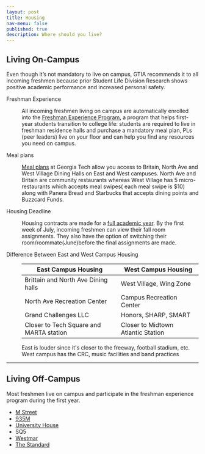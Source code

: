 ```yaml
---
layout: post
title: Housing
nav-menu: false
published: true
description: Where should you live?
---
```


<!-- Main -->
<div id="main" class="alt">

<!-- Page title -->
<section id="one">
    <div class="">
        

<!-- On campus housing -->
<h2 id="oncampus">Living On-Campus</h2>
<p>Even though it’s not mandatory to live on campus, GTIA recommends it to all incoming freshmen because prior Student Life Division Research shows positive academic performance and increased personal safety.</p>

<dl>
    <dt>Freshman Experience</dt>
    <dd>
        <p>All incoming freshmen living on campus are automatically enrolled into the <a href="https://housing.gatech.edu/freshman-experience">Freshman Experience Program</a>, a program that helps first-year students transition to college life: students are required to live in freshman residence halls and purchase a mandatory meal plan, PLs (peer leaders) live on your floor and can help you find any resources you need on campus.</p>
    </dd>
    <dt>Meal plans</dt>
    <dd>
        <p><a href="https://gatechdining.com/">Meal plans</a> at Georgia Tech allow you access to Britain, North Ave and West Village Dining Halls on East and West campuses. North Ave and Britain are community restaurants whereas West Village has 5 micro-restaurants which accepts meal swipes( each meal swipe is $10) along with Panera Bread and Starbucks that accepts dining points and Buzzcard Funds.</p>
    </dd>
    <dt>Housing Deadline</dt>
    <dd>
        <p>Housing contracts are made for a <a href="https://housing.gatech.edu/Pages/Calendar.aspx">full academic year</a>. By the first week of July, incoming freshmen can view their fall room assignments. They also have the option of switching their room/roommate(June)before the final assignments are made.</p>
    </dd>
    <dt>Difference Between East and West Campus Housing</dt>
    <dd>
        <div class="table-wrapper">
            <table class="alt">
                <thead>
                    <tr>
                        <th>East Campus Housing</th>
                        <th>West Campus Housing</th>
                    </tr>
                </thead>
                <tbody>
                    <tr>
                        <td>Brittain and North Ave Dining halls</td>
                        <td>West Village, Wing Zone</td>
                    </tr>
                    <tr>
                        <td>North Ave Recreation Center</td>
                        <td>Campus Recreation Center</td>
                    </tr>
                    <tr>
                        <td>Grand Challenges LLC</td>
                        <td>Honors, SHARP, SMART</td>
                    </tr>
                    <tr>
                        <td>Closer to Tech Square and MARTA station</td>
                        <td>Closer to Midtown Atlantic Station</td>
                    </tr>
                </tbody>
            </table>
        </div>
    </dd>
    <dd>
        <p>East is louder since it's closer to the freeway, football stadium, etc. West campus has the CRC, music facilities and band practices</p>
    </dd>
</dl>   

<hr>
<!-- Off campus housing -->
<h2 id="offcampus">Living Off-Campus</h2>
<p>Most freshmen live on campus and participate in the freshman experience program during the first year. </p>
<div class="row">
    <div class="12u">
            <ul>
                    <li>
                        <a href="http://www.mstreetatlanta.com/">M Street</a>
                    </li>
                    <li>
                        <a href="http://www.935m.com/">935M</a>
                    </li>
                    <li>
                        <a href="http://uhmidtown.com/">University House</a>
                    </li>
                    <li>
                        <a hef="http://www.squareonfifth.com/">SQ5</a>
                    </li>
                    <li>
                        <a href="https://www.westmarlofts.com/">Westmar</a>
                    </li>
                    <li>
                        <a href="https://thestandardatlanta.landmark-properties.com/">The Standard</a>
                    </li>
            </ul>
    </div>
    
</div>

</div>
</section>
</div>


